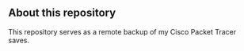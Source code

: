 ## About this repository

This repository serves as a remote backup of my Cisco Packet Tracer saves.
